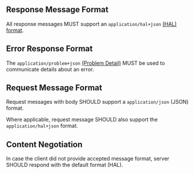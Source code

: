 ## Response Message Format

All response messages MUST support an `application/hal+json` [(HAL) format](message/hal.md).


## Error Response Format

The `application/problem+json` [(Problem Detail)](message/errors.md) MUST be used to communicate details about an error.


## Request Message Format

Request messages with body SHOULD support a `application/json` (JSON) format.

Where applicable, request message SHOULD also support the `application/hal+json` format.

## Content Negotiation

In case the client did not provide accepted message format, server SHOULD respond with the default format (HAL).
